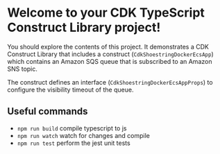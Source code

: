 # Welcome to your CDK TypeScript Construct Library project!

You should explore the contents of this project. It demonstrates a CDK Construct Library that includes a construct (`CdkShoestringDockerEcsApp`)
which contains an Amazon SQS queue that is subscribed to an Amazon SNS topic.

The construct defines an interface (`CdkShoestringDockerEcsAppProps`) to configure the visibility timeout of the queue.

## Useful commands

 * `npm run build`   compile typescript to js
 * `npm run watch`   watch for changes and compile
 * `npm run test`    perform the jest unit tests
